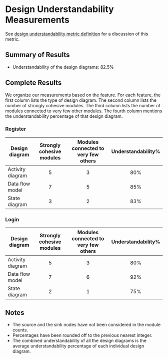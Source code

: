 # Design Understandability Measurements

See [design understandability metric definition](../metric-definitions/design-understandability-metric.md) for a discussion of this metric.

## Summary of Results

* Understandability of the design diagrams: 82.5%

## Complete Results

We organize our measurements based on the feature. For each feature, the first column lists the type of design diagram. The second column lists the number of strongly cohesive modules. The third column lists the number of modules connected to very few other modules. The fourth column mentions the understandability percentage of that design diagram.

### Register

Design diagram | Strongly cohesive modules | Modules connected to very few others | Understandability%
--- | :---: | :---: | :---:
Activity diagram | 5 | 3 | 80%
Data flow model | 7 | 5 | 85%
State diagram | 3 | 2 | 83%

### Login   
Design diagram | Strongly cohesive modules | Modules connected to very few others | Understandability%
--- | :---: | :---: | :---:
Activity diagram | 5 | 3 | 80%
Data flow model | 7 | 6 | 92%
State diagram | 2 | 1 | 75%

## Notes

* The source and the sink nodes have not been considered in the module counts.
* Percentages have been rounded off to the previous nearest integer.
* The combined understandability of all the design diagrams is the average understandability percentage of each individual design diagram.

